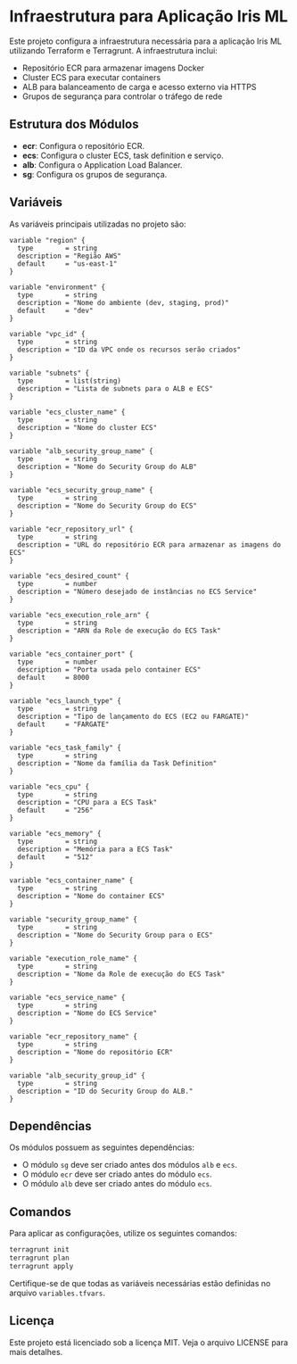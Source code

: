 # Infraestrutura para Aplicação Iris ML

Este projeto configura a infraestrutura necessária para a aplicação Iris ML utilizando Terraform e Terragrunt. A infraestrutura inclui:

- Repositório ECR para armazenar imagens Docker
- Cluster ECS para executar containers
- ALB para balanceamento de carga e acesso externo via HTTPS
- Grupos de segurança para controlar o tráfego de rede

## Estrutura dos Módulos

- **ecr**: Configura o repositório ECR.
- **ecs**: Configura o cluster ECS, task definition e serviço.
- **alb**: Configura o Application Load Balancer.
- **sg**: Configura os grupos de segurança.

## Variáveis

As variáveis principais utilizadas no projeto são:

```hcl
variable "region" {
  type        = string
  description = "Região AWS"
  default     = "us-east-1"
}

variable "environment" {
  type        = string
  description = "Nome do ambiente (dev, staging, prod)"
  default     = "dev"
}

variable "vpc_id" {
  type        = string
  description = "ID da VPC onde os recursos serão criados"
}

variable "subnets" {
  type        = list(string)
  description = "Lista de subnets para o ALB e ECS"
}

variable "ecs_cluster_name" {
  type        = string
  description = "Nome do cluster ECS"
}

variable "alb_security_group_name" {
  type        = string
  description = "Nome do Security Group do ALB"
}

variable "ecs_security_group_name" {
  type        = string
  description = "Nome do Security Group do ECS"
}

variable "ecr_repository_url" {
  type        = string
  description = "URL do repositório ECR para armazenar as imagens do ECS"
}

variable "ecs_desired_count" {
  type        = number
  description = "Número desejado de instâncias no ECS Service"
}

variable "ecs_execution_role_arn" {
  type        = string
  description = "ARN da Role de execução do ECS Task"
}

variable "ecs_container_port" {
  type        = number
  description = "Porta usada pelo container ECS"
  default     = 8000
}

variable "ecs_launch_type" {
  type        = string
  description = "Tipo de lançamento do ECS (EC2 ou FARGATE)"
  default     = "FARGATE"
}

variable "ecs_task_family" {
  type        = string
  description = "Nome da família da Task Definition"
}

variable "ecs_cpu" {
  type        = string
  description = "CPU para a ECS Task"
  default     = "256"
}

variable "ecs_memory" {
  type        = string
  description = "Memória para a ECS Task"
  default     = "512"
}

variable "ecs_container_name" {
  type        = string
  description = "Nome do container ECS"
}

variable "security_group_name" {
  type        = string
  description = "Nome do Security Group para o ECS"
}

variable "execution_role_name" {
  type        = string
  description = "Nome da Role de execução do ECS Task"
}

variable "ecs_service_name" {
  type        = string
  description = "Nome do ECS Service"
}

variable "ecr_repository_name" {
  type        = string
  description = "Nome do repositório ECR"
}

variable "alb_security_group_id" {
  type        = string
  description = "ID do Security Group do ALB."
}
```

## Dependências

Os módulos possuem as seguintes dependências:

- O módulo `sg` deve ser criado antes dos módulos `alb` e `ecs`.
- O módulo `ecr` deve ser criado antes do módulo `ecs`.
- O módulo `alb` deve ser criado antes do módulo `ecs`.

## Comandos

Para aplicar as configurações, utilize os seguintes comandos:

```sh
terragrunt init
terragrunt plan
terragrunt apply
```

Certifique-se de que todas as variáveis necessárias estão definidas no arquivo `variables.tfvars`.

## Licença

Este projeto está licenciado sob a licença MIT. Veja o arquivo LICENSE para mais detalhes.
